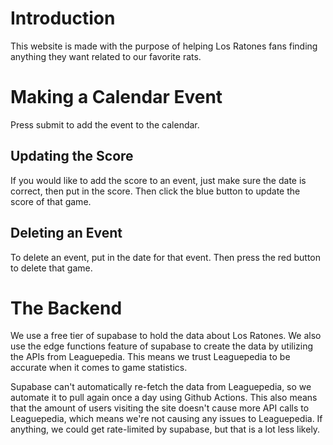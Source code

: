 # Introduction
This website is made with the purpose of helping Los Ratones fans finding anything they want related to our favorite rats.

# Making a Calendar Event
Press submit to add the event to the calendar.

## Updating the Score
If you would like to add the score to an event, just make sure the date is correct, then put in the score. Then click the blue button to update the score of that game.

## Deleting an Event
To delete an event, put in the date for that event. Then press the red button to delete that game.
# The Backend
We use a free tier of supabase to hold the data about Los Ratones. We also use the edge functions feature of supabase to create the data by utilizing the APIs from Leaguepedia. This means we trust Leaguepedia to be accurate when it comes to game statistics.

Supabase can't automatically re-fetch the data from Leaguepedia, so we automate it to pull again once a day using Github Actions. This also means that the amount of users visiting the site doesn't cause more API calls to Leaguepedia, which means we're not causing any issues to Leaguepedia. If anything, we could get rate-limited by supabase, but that is a lot less likely.
